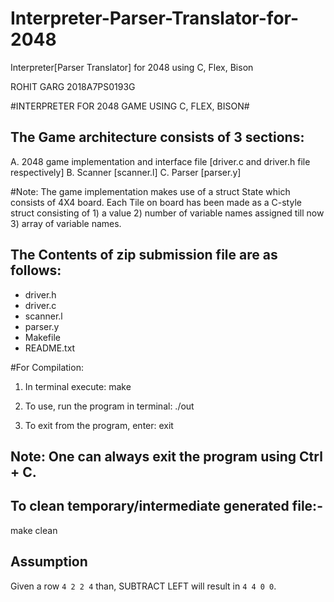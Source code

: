 # Interpreter-Parser-Translator-for-2048
Interpreter[Parser Translator] for 2048 using C, Flex, Bison

ROHIT GARG
2018A7PS0193G

#INTERPRETER FOR 2048 GAME USING C, FLEX, BISON#

## The Game architecture consists of 3 sections:
A. 2048 game implementation and interface file [driver.c and driver.h file respectively]
B. Scanner [scanner.l]
C. Parser [parser.y]

#Note: The game implementation makes use of a struct State which consists of 4X4 board. Each Tile on board has been made as a C-style struct consisting of 1) a value 2) number of variable names assigned till now 3) array of variable names.


## The Contents of zip submission file are as follows:
* driver.h
* driver.c
* scanner.l
* parser.y 
* Makefile 
* README.txt


#For Compilation:

1) In terminal execute:
make

2) To use, run the program in terminal:
./out 

3) To exit from the program, enter: 
exit

## Note: One can always exit the program using Ctrl + C.

## To clean temporary/intermediate generated file:-
make clean

## Assumption
 
Given a row ` 4 2 2 4 ` than, SUBTRACT LEFT will result in ` 4 4 0 0 `.



